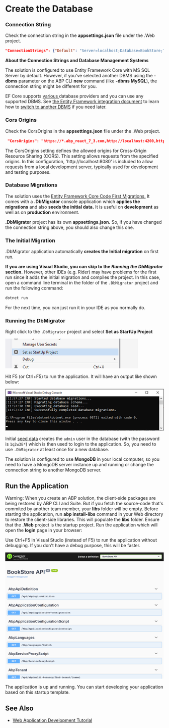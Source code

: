 # Create the Database

### Connection String

Check the connection string in the **appsettings.json** file under the .Web project.

````json
"ConnectionStrings": {"Default": "Server=localhost;Database=BookStore;Trusted_Connection=True"}
````

**About the Connection Strings and Database Management Systems**

The solution is configured to use Entity Framework Core with MS SQL Server by default. However, if you've selected another DBMS using the **-dbms** parameter on the ABP CLI **new** command (like **-dbms MySQL**), the connection string might be different for you.

EF Core supports [various ](https://learn.microsoft.com/en-us/ef/core/providers/)database providers and you can use any supported DBMS. See [the Entity Framework integration document](https://docs.abp.io/en/abp/latest/Entity-Framework-Core) to learn how to [switch to another DBMS](https://docs.abp.io/en/abp/latest/Entity-Framework-Core-Other-DBMS) if you need later.

### Cors Origins

Check the CorsOrigins in the **appsettings.json** file under the .Web project.

````json
 "CorsOrigins": "https://*.abp_react_7_3.com,http://localhost:4200,http://localhost:8080",
````
The CorsOrigins setting defines the allowed origins for Cross-Origin Resource Sharing (CORS). This setting allows requests from the specified origins. 
In this configuration, 'http://localhost:8080' is included to allow requests from a local development server, typically used for development and testing purposes.

### Database Migrations

The solution uses the [Entity Framework Core Code First Migrations.](https://learn.microsoft.com/en-us/ef/core/managing-schemas/migrations/?tabs=dotnet-core-cli) It comes with a **.DbMigrator** console application which **applies the migrations** and also **seeds the initial data.** It is useful on **development** as well as on **production** environment.

**.DbMigrator** project has its own **appsettings.json.** So, if you have changed the connection string above, you should also change this one.

### The Initial Migration

.DbMigrator application automatically **creates the Initial migration** on first run.

**If you are using Visual Studio, you can skip to the *Running the DbMigrator* section.** However, other IDEs (e.g. Rider) may have problems for the first run since it adds the initial migration and compiles the project. In this case, open a command line terminal in the folder of the `.DbMigrator` project and run the following command:

````bash
dotnet run
````

For the next time, you can just run it in your IDE as you normally do.

### Running the DbMigrator

Right click to the `.DbMigrator` project and select **Set as StartUp Project**

![set-as-startup-project](images/set-as-startup-project.png)

 Hit F5 (or Ctrl+F5) to run the application. It will have an output like shown below:

 ![db-migrator-output](images/db-migrator-output.png)

Initial [seed data](Data-Seeding.md) creates the `admin` user in the database (with the password is `1q2w3E*`) which is then used to login to the application. So, you need to use `.DbMigrator` at least once for a new database.

The solution is configured to use **MongoDB** in your local computer, so you need to have a MongoDB server instance up and running or change the connection string to another MongoDB server.

## Run the Application

Warning: When you create an ABP solution, the client-side packages are being restored by ABP CLI and Suite. But if you fetch the source-code that's commited by another team member, your **libs** folder will be empty. Before starting the application, run **abp install-libs** command in your Web directory to restore the client-side libraries. This will populate the **libs** folder. Ensure that the **.Web** project is the startup project. Run the application which will open the **login** page in your browser:


Use Ctrl+F5 in Visual Studio (instead of F5) to run the application without debugging. If you don't have a debug purpose, this will be faster.

![swagger-ui](images/swagger-ui.png)

The application is up and running. You can start developing your application based on this startup template.


## See Also

* [Web Application Development Tutorial](Tutorials/Creating-The-Server-Side.md)
